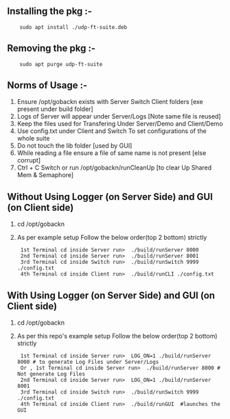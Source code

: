 ## Installing the pkg :-

        sudo apt install ./udp-ft-suite.deb

## Removing the pkg :-

        sudo apt purge udp-ft-suite

## Norms of Usage :-

1. Ensure /opt/gobackn exists with Server Switch Client folders [exe present under build folder]
2. Logs of Server will appear under Server/Logs [Note same file is reused]
3. Keep the files used for Transfering Under Server/Demo and Client/Demo
4. Use config.txt under Client and Switch To set configurations of the whole suite
5. Do not touch the lib folder [used by GUI]
6. While reading a file ensure a file of same name is not present [else corrupt]
7. Ctrl + C Switch or run /opt/gobackn/runCleanUp [to clear Up Shared Mem & Semaphore] 

## Without Using Logger (on Server Side) and GUI (on Client side)

1. cd /opt/gobackn

2. As per example setup Follow the below order(top 2 bottom) strictly <br>

        1st Terminal cd inside Server run>  ./build/runServer 8000
        2nd Terminal cd inside Server run>  ./build/runServer 8001
        3rd Terminal cd inside Switch run>  ./build/runSwitch 9999 ./config.txt
        4th Terminal cd inside Client run>  ./build/runCLI ./config.txt

## With Using Logger (on Server Side) and GUI (on Client side)

1. cd /opt/gobackn

2. As per this repo's example setup Follow the below order(top 2 bottom) strictly <br>

        1st Terminal cd inside Server run>  LOG_ON=1 ./build/runServer 8000 # to generate Log Files under Server/Logs
        Or , 1st Terminal cd inside Server run>  ./build/runServer 8000 # Not generate Log Files 
        2nd Terminal cd inside Server run>  LOG_ON=1 ./build/runServer 8001
        3rd Terminal cd inside Switch run>  ./build/runSwitch 9999 ./config.txt
        4th Terminal cd inside Client run>  ./build/runGUI  #launches the GUI
